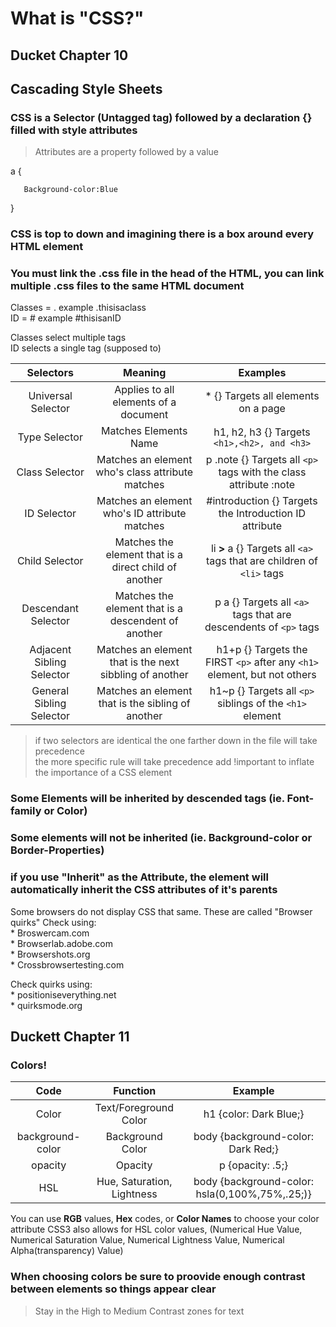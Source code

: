 # What is "**CSS?**"

## Ducket Chapter 10  

## Cascading Style Sheets

### CSS is a Selector (Untagged tag) followed by a declaration {} filled with style attributes
   > Attributes are a property followed by a value

  a {

       Background-color:Blue
   }

### CSS is top to down and imagining there is a box around every HTML element

### You must link the .css file in the head of the HTML, you can link multiple .css files to the same HTML document

Classes = . example .thisisaclass  
ID = #   example #thisisanID

Classes select multiple tags  
ID selects a single tag (supposed to)

| Selectors | Meaning | Examples |
|:-----:|:--------:|:------:|
| Universal Selector | Applies to all elements of a document | * {} Targets all elements on a page
| Type Selector | Matches Elements Name | h1, h2, h3 {} Targets ```<h1>,<h2>, and <h3>```
| Class Selector| Matches an element who's class attribute matches | p .note {} Targets all ```<p>``` tags with the class attribute :note
| ID Selector | Matches an element who's ID attribute matches | #introduction {} Targets the Introduction ID attribute
| Child Selector | Matches the element that is a direct child of another | li **>** a {} Targets all ```<a>``` tags that are children of ```<li>``` tags
| Descendant Selector |  Matches the element that is a descendent of another | p a {} Targets all ```<a>``` tags that are descendents of ```<p>``` tags
| Adjacent Sibling Selector | Matches an element that is the next sibbling of another | h1+p {} Targets the FIRST ```<p>``` after any ```<h1>``` element, but not others
| General Sibling Selector | Matches an element that is the sibling of another | h1~p {} Targets all ```<p>``` siblings of the ```<h1>``` element  



> if two selectors are identical the one farther down in the file will take precedence  
> the more specific rule will take precedence
> add !important to inflate the importance of a CSS element

### Some Elements will be inherited by descended tags (ie. Font-family or Color) 
###  Some elements will not be inherited (ie. Background-color or Border-Properties)
 
 ### if you use "Inherit" as the Attribute, the element will automatically inherit the CSS attributes of it's parents

 Some browsers do not display CSS that same. These are called "Browser quirks" 
Check using:  
    * Broswercam.com  
    * Browserlab.adobe.com  
    * Browsershots.org  
    * Crossbrowsertesting.com  

Check quirks using:   
    * positioniseverything.net  
    * quirksmode.org


## Duckett Chapter 11

### Colors! 

| Code | Function | Example
|:-----:|:-------:|:-------:|
| Color | Text/Foreground Color | h1 {color: Dark Blue;}
| background-color | Background Color | body {background-color: Dark Red;}
| opacity | Opacity | p {opacity: .5;}
| HSL |  Hue, Saturation, Lightness| body {background-color: hsla(0,100%,75%,.25;)}

You can use **RGB** values, **Hex** codes, or **Color Names** to choose your color attribute
CSS3 also allows for HSL color values, (Numerical Hue Value, Numerical Saturation Value, Numerical Lightness Value, Numerical Alpha(transparency) Value)

### When choosing colors be sure to proovide enough contrast between elements so things appear clear  
> Stay in the High to Medium Contrast zones for text

